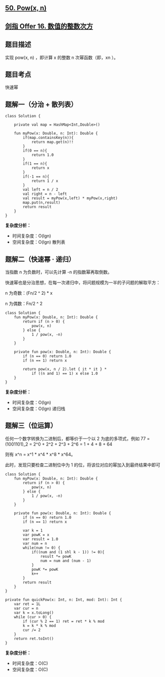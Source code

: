 ## [50. Pow(x, n)](https://leetcode.cn/problems/powx-n)
## [剑指 Offer 16. 数值的整数次方](https://leetcode.cn/problems/shu-zhi-de-zheng-shu-ci-fang-lcof/description/?favorite=xb9nqhhg)

## 题目描述

实现 pow(x, n) ，即计算 x 的整数 n 次幂函数（即，xn ）。

## 题目考点

快速幂

## 题解一（分治 + 散列表）
 
```
class Solution {

    private val map = HashMap<Int,Double>()

    fun myPow(x: Double, n: Int): Double {
        if(map.containsKey(n)){
            return map.get(n)!!
        }
        if(0 == n){
            return 1.0
        }
        if(1 == n){
            return x
        }
        if(-1 == n){
            return 1 / x
        }
        val left = n / 2
        val right = n - left
        val result = myPow(x,left) * myPow(x,right)
        map.put(n,result)
        return result
    }
}
```

**复杂度分析：**

- 时间复杂度：O(lgn)
- 空间复杂度：O(lgn) 散列表

## 题解二（快速幂 · 递归）

当指数 n 为负数时，可以先计算 -n 的指数幂再取倒数。

快速幂也是分治思想，在每一次递归中，将问题规模为一半的子问题的解取平方：

n 为奇数：(Fn/2 ^ 2) * x

n 为偶数：Fn/2 ^ 2

```
class Solution {
    fun myPow(x: Double, n: Int): Double {
        return if (n > 0) {
            pow(x, n)
        } else {
            1 / pow(x, -n)
        }
    }

    private fun pow(x: Double, n: Int): Double {
        if (n == 0) return 1.0
        if (n == 1) return x

        return pow(x, n / 2).let { it * it } *
            if ((n and 1) == 1) x else 1.0
    }
}
```

**复杂度分析：**

- 时间复杂度：O(lgn)
- 空间复杂度：O(lgn) 递归栈

## 题解三（位运算）

任何一个数字转换为二进制后，都等价于一个以 2 为底的多项式，例如 77 = (1001101)\_2 = 2^0 + 2^2 + 2^3 + 2^6 = 1 + 4 + 8 + 64

则有 x^n = x^1 * x^4 * x^8 * x^64。

此时，发现只要检查二进制位中为 1 的位，将该位对应的幂加入到最终结果中即可

```
class Solution {
    fun myPow(x: Double, n: Int): Double {
        return if (n > 0) {
            pow(x, n)
        } else {
            1 / pow(x, -n)
        }
    }

    private fun pow(x: Double, n: Int): Double {
        if (n == 0) return 1.0
        if (n == 1) return x

        var k = 1
        var powK = x
        var result = 1.0
        var num = n
        while(num != 0) {
            if((num and (1 shl k - 1)) != 0){
                result *= powK
                num = num and (num - 1) 
            }
            powK *= powK
            k++
        }
        return result
    }
}
```

```
private fun quickPow(x: Int, n: Int, mod: Int): Int {
    var ret = 1L
    var cur = n
    var k = x.toLong()
    while (cur > 0) {
        if (cur % 2 == 1) ret = ret * k % mod
        k = k * k % mod
        cur /= 2
    }
    return ret.toInt()
}
```

**复杂度分析：**

- 时间复杂度：O(C)
- 空间复杂度：O(C)
